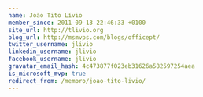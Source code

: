 ```yaml
---
name: João Tito Lívio
member_since: 2011-09-13 22:46:33 +0100
site_url: http://tlivio.org
blog_url: http://msmvps.com/blogs/officept/
twitter_username: jlivio
linkedin_username: jlivio
facebook_username: jlivio
gravatar_email_hash: 4c473877f023eb31626a582597254aea
is_microsoft_mvp: true
redirect_from: /membro/joao-tito-livio/
---
```

